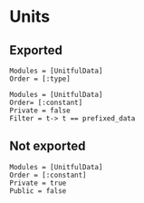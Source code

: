 # Units

## Exported

```@autodocs; canonical=false
Modules = [UnitfulData]
Order = [:type]
```

```@autodocs; canonical=false
Modules = [UnitfulData]
Order= [:constant]
Private = false
Filter = t-> t == prefixed_data
```

## Not exported


```@autodocs; canonical=false
Modules = [UnitfulData]
Order = [:constant]
Private = true
Public = false
```
